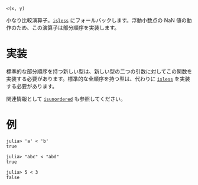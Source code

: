 ```
<(x, y)
```

小なり比較演算子。[`isless`](@ref) にフォールバックします。浮動小数点の NaN 値の動作のため、この演算子は部分順序を実装します。

# 実装

標準的な部分順序を持つ新しい型は、新しい型の二つの引数に対してこの関数を実装する必要があります。標準的な全順序を持つ型は、代わりに [`isless`](@ref) を実装する必要があります。

関連情報として [`isunordered`](@ref) も参照してください。

# 例

```jldoctest
julia> 'a' < 'b'
true

julia> "abc" < "abd"
true

julia> 5 < 3
false
```
